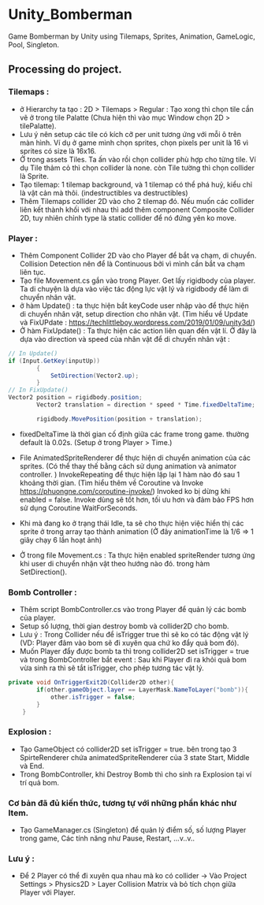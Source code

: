 # Unity_Bomberman
Game Bomberman by Unity using Tilemaps, Sprites, Animation, GameLogic, Pool, Singleton. 

## Processing do project.

### Tilemaps : 
- ở Hierarchy ta tạo : 2D > Tilemaps > Regular : Tạo xong thì chọn tile cần vẽ ở trong tile Palatte (Chưa hiện thì vào mục Window chọn 2D > tilePalatte).
- Lưu ý nên setup các tile có kích cỡ per unit tương ứng với mỗi ô trên màn hình. Ví dụ ở game mình chọn sprites, chọn pixels per unit là 16 vì sprites có size là 16x16.
- Ở trong assets Tiles. Ta ấn vào rồi chọn collider phù hợp cho từng tile. Ví dụ Tile thảm cỏ thì chọn collider là none. còn Tile tường thì chọn collider là Sprite.
- Tạo tilemap: 1 tilemap background, và 1 tilemap có thể phá huỷ, kiểu chỉ là vật cản mà thôi. (indestructibles va destructibles)
- Thêm Tilemaps collider 2D vào cho 2 tilemap đó. Nếu muốn các collider liên kết thành khối với nhau thì add thêm component Composite Collider 2D, tuy nhiên chỉnh type là static collider để nó đứng yên ko move.

### Player : 
- Thêm Component Collider 2D vào cho Player để bắt va chạm, di chuyển. Collision Detection nên để là Continuous bởi vì mình cần bắt va chạm liên tục.
- Tạo file Movement.cs gắn vào trong Player. Get lấy rigidbody của player. Ta di chuyện là dựa vào việc tác động lực vật lý và rigidbody để làm di chuyển nhân vật.
- ở hàm Update() : ta thực hiện bắt keyCode user nhập vào để thực hiện di chuyển nhân vật, setup direction cho nhân vật. (Tìm hiểu về Update và FixUPdate : https://techlittleboy.wordpress.com/2019/01/09/unity3d/)
- Ở hàm FixUpdate() : Ta thực hiện các action liên quan đến vật lí. Ở đây là dựa vào direction và speed của nhân vật để di chuyển nhân vật : 
```c# 
// In Update()
if (Input.GetKey(inputUp))
        {
            SetDirection(Vector2.up);
        }
// In FixUpdate()
Vector2 position = rigidbody.position;
        Vector2 translation = direction * speed * Time.fixedDeltaTime;

        rigidbody.MovePosition(position + translation);
```
- fixedDeltaTime là thời gian cố định giữa các frame trong game. thường default là 0.02s. (Setup ở trong Player > Time.)

- File AnimatedSpriteRenderer để thực hiện di chuyển animation của các sprites. (Có thể thay thế bằng cách sử dụng animation và animator controller. )
InvokeRepeating để thực hiện lặp lại 1 hàm nào đó sau 1 khoảng thời gian. (Tìm hiểu thêm về Coroutine và Invoke https://phuongne.com/coroutine-invoke/) Invoked ko bị dừng khi enabled = false.
Invoke dùng sẽ tốt hơn, tối ưu hơn và đảm bảo FPS hơn sử dụng Coroutine WaitForSeconds.
- Khi mà đang ko ở trạng thái Idle, ta sẽ cho thực hiện việc hiển thị các sprite ở trong array tạo thành animation (Ở đây animationTime là 1/6 => 1 giây chạy 6 lần hoạt ảnh)
- Ở trong file Movement.cs : Ta thực hiện enabled spriteRender tương ứng khi user di chuyển nhận vật theo hướng nào đó. trong hàm SetDirection().

### Bomb Controller : 
- Thêm script BombController.cs vào trong Player để quản lý các bomb của player. 
- Setup số lượng, thời gian destroy bomb và collider2D cho bomb.
- Lưu ý : Trong Collider nếu để isTrigger true thì sẽ ko có tác động vật lý (VD: Player đâm vào bom sẽ đi xuyên qua chứ ko đẩy quả bom đó). 
- Muốn Player đẩy được bomb ta thì trong collider2D set isTrigger = true và trong BombController bắt event : Sau khi Player đi ra khỏi quả bom vừa sinh ra thì sẽ tắt isTrigger, cho phép tương tác vật lý.
```c# 
private void OnTriggerExit2D(Collider2D other){
        if(other.gameObject.layer == LayerMask.NameToLayer("bomb")){
            other.isTrigger = false; 
        }
    }
```

### Explosion : 
- Tạo GameObject có collider2D set isTrigger = true. bên trong tạo 3 SpirteRenderer chứa animatedSpriteRenderer của 3 state Start, Middle và End.
- Trong BombController, khi Destroy Bomb thì cho sinh ra Explosion tại ví trí quả bom.

### Cơ bản đã đủ kiến thức, tương tự với những phần khác như Item.
- Tạo GameManager.cs (Singleton) để quản lý điểm số, số lượng Player trong game, Các tính năng như Pause, Restart, ...v..v..


### Lưu ý : 
- Để 2 Player có thể đi xuyên qua nhau mà ko có collider -> Vào Project Settings > Physics2D > Layer Collision Matrix và bỏ tích chọn giữa Player với Player.


